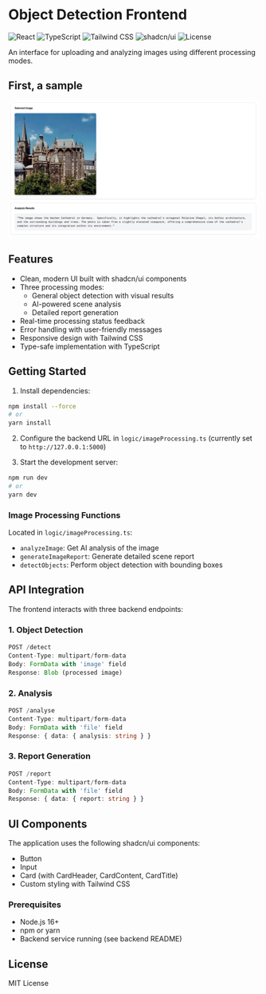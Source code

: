 # Object Detection Frontend

![React](https://img.shields.io/badge/React-18.0+-blue.svg)
![TypeScript](https://img.shields.io/badge/TypeScript-5.0+-blue.svg)
![Tailwind CSS](https://img.shields.io/badge/Tailwind-3.0+-green.svg)
![shadcn/ui](https://img.shields.io/badge/shadcn%2Fui-latest-purple.svg)
![License](https://img.shields.io/badge/license-MIT-blue.svg)

An interface for uploading and analyzing images using different processing modes.

## First, a sample

![Aachen](image.png)

## Features

- Clean, modern UI built with shadcn/ui components
- Three processing modes:
  - General object detection with visual results
  - AI-powered scene analysis
  - Detailed report generation
- Real-time processing status feedback
- Error handling with user-friendly messages
- Responsive design with Tailwind CSS
- Type-safe implementation with TypeScript

## Getting Started

1. Install dependencies:
```bash
npm install --force
# or
yarn install
```

2. Configure the backend URL in `logic/imageProcessing.ts` (currently set to `http://127.0.0.1:5000`)

3. Start the development server:
```bash
npm run dev
# or
yarn dev
```


### Image Processing Functions
Located in `logic/imageProcessing.ts`:
- `analyzeImage`: Get AI analysis of the image
- `generateImageReport`: Generate detailed scene report
- `detectObjects`: Perform object detection with bounding boxes

## API Integration

The frontend interacts with three backend endpoints:

### 1. Object Detection
```typescript
POST /detect
Content-Type: multipart/form-data
Body: FormData with 'image' field
Response: Blob (processed image)
```

### 2. Analysis
```typescript
POST /analyse
Content-Type: multipart/form-data
Body: FormData with 'file' field
Response: { data: { analysis: string } }
```

### 3. Report Generation
```typescript
POST /report
Content-Type: multipart/form-data
Body: FormData with 'file' field
Response: { data: { report: string } }
```

## UI Components

The application uses the following shadcn/ui components:
- Button
- Input
- Card (with CardHeader, CardContent, CardTitle)
- Custom styling with Tailwind CSS


### Prerequisites
- Node.js 16+
- npm or yarn
- Backend service running (see backend README)


## License

MIT License